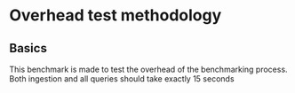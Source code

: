 # Overhead test methodology

## Basics

This benchmark is made to test the overhead of the benchmarking process. Both ingestion and all queries
should take exactly 15 seconds
